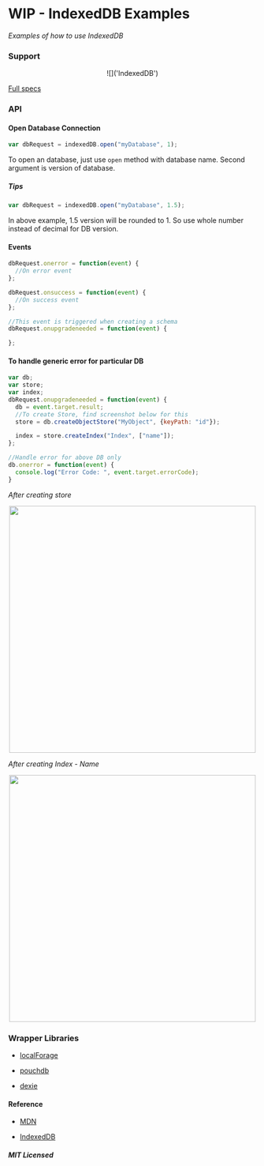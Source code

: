 # WIP - IndexedDB Examples

*Examples of how to use IndexedDB*

### Support

<p align="center">![]('IndexedDB')</p>

[Full specs](https://www.w3.org/TR/IndexedDB/)

### API


#### Open Database Connection

```js
var dbRequest = indexedDB.open("myDatabase", 1);
```

To open an database, just use ```open``` method with database name. Second argument is version of database.

##### Tips

```js
var dbRequest = indexedDB.open("myDatabase", 1.5);
```

In above example, 1.5 version will be rounded to 1. So use whole number instead of decimal for DB version.

#### Events

```js
dbRequest.onerror = function(event) {
  //On error event
};
```

```js
dbRequest.onsuccess = function(event) {
  //On success event
};
```

```js
//This event is triggered when creating a schema
dbRequest.onupgradeneeded = function(event) {

};
```

#### To handle generic error for particular DB

```js
var db;
var store;
var index;
dbRequest.onupgradeneeded = function(event) {
  db = event.target.result;
  //To create Store, find screenshot below for this
  store = db.createObjectStore("MyObject", {keyPath: "id"});

  index = store.createIndex("Index", ["name"]);
};

//Handle error for above DB only
db.onerror = function(event) {
  console.log("Error Code: ", event.target.errorCode);
}
```

*After creating store*
<p align="center"><img src="" width="500" height="500"/></p>

*After creating Index - Name*
<p align="center"><img src="" width="500" height="500"/></p>

### Wrapper Libraries

- [localForage](https://localforage.github.io/localForage/)

- [pouchdb](https://pouchdb.com/)

- [dexie](http://dexie.org/)


#### Reference

- [MDN](https://developer.mozilla.org/en-US/docs/Web/API/IndexedDB_API/Using_IndexedDB)

- [IndexedDB](https://gist.github.com/BigstickCarpet/a0d6389a5d0e3a24814b)



##### MIT Licensed
